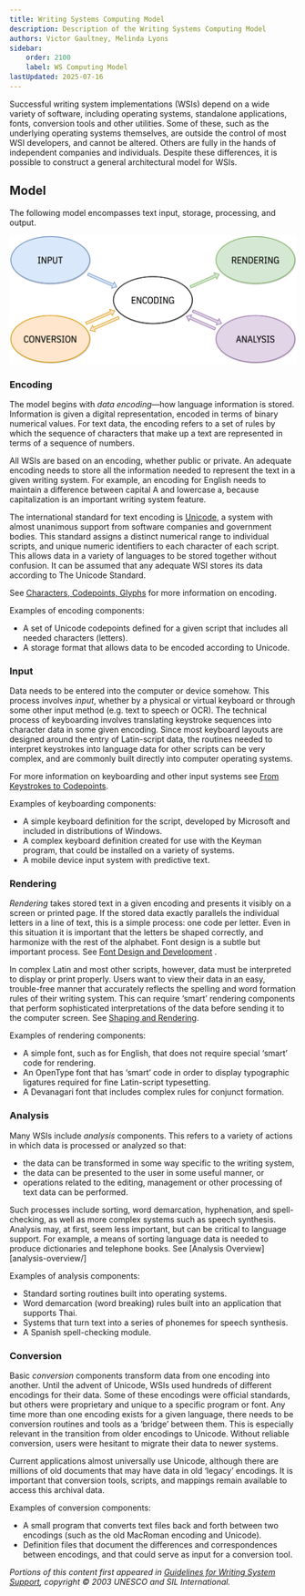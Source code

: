 ```yaml
---
title: Writing Systems Computing Model
description: Description of the Writing Systems Computing Model
authors: Victor Gaultney, Melinda Lyons
sidebar:
    order: 2100
    label: WS Computing Model
lastUpdated: 2025-07-16
---
```


Successful writing system implementations (WSIs) depend on a wide variety of software, including operating systems, standalone applications, fonts, conversion tools and other utilities. Some of these, such as the underlying operating systems themselves, are outside the control of most WSI developers, and cannot be altered. Others are fully in the hands of independent companies and individuals. Despite these differences, it is possible to construct a general architectural model for WSIs.

## Model

The following model encompasses text input, storage, processing, and output.

![SIL Writing Systems Computing Model](images/2100-ws-computing-model.png "SIL Writing Systems Computing Model")

### Encoding

The model begins with _data encoding_—how language information is stored. Information is given a digital representation, encoded in terms of binary numerical values. For text data, the encoding refers to a set of rules by which the sequence of characters that make up a text are represented in terms of a sequence of numbers.

All WSIs are based on an encoding, whether public or private. An adequate encoding needs to store all the information needed to represent the text in a given writing system. For example, an encoding for English needs to maintain a difference between capital A and lowercase a, because capitalization is an important writing system feature.

The international standard for text encoding is [Unicode][the-unicode-standard], a system with almost unanimous support from software companies and government bodies. This standard assigns a distinct numerical range to individual scripts, and unique numeric identifiers to each character of each script. This allows data in a variety of languages to be stored together without confusion. It can be assumed that any adequate WSI stores its data according to The Unicode Standard.

See [Characters, Codepoints, Glyphs][characters-codepoints-glyphs] for more information on encoding.

Examples of encoding components:

- A set of Unicode codepoints defined for a given script that includes all needed characters (letters).
- A storage format that allows data to be encoded according to Unicode.

### Input

Data needs to be entered into the computer or device somehow. This process involves _input_, whether by a physical or virtual keyboard or through some other input method (e.g. text to speech or OCR). The technical process of keyboarding involves translating keystroke sequences into character data in some given encoding. Since most keyboard layouts are designed around the entry of Latin-script data, the routines needed to interpret keystrokes into language data for other scripts can be very complex, and are commonly built directly into computer operating systems.

For more information on keyboarding and other input systems see [From Keystrokes to Codepoints][from-keystrokes-to-codepoints].

Examples of keyboarding components:

- A simple keyboard definition for the script, developed by Microsoft and included in distributions of Windows.
- A complex keyboard definition created for use with the Keyman program, that could be installed on a variety of systems.
- A mobile device input system with predictive text. 

### Rendering

_Rendering_ takes stored text in a given encoding and presents it visibly on a screen or printed page. If the stored data exactly parallels the individual letters in a line of text, this is a simple process: one code per letter. Even in this situation it is important that the letters be shaped correctly, and harmonize with the rest of the alphabet. Font design is a subtle but important process. See [Font Design and Development][font-design-and-development] .

In complex Latin and most other scripts, however, data must be interpreted to display or print properly. Users want to view their data in an easy, trouble-free manner that accurately reflects the spelling and word formation rules of their writing system. This can require ‘smart’ rendering components that perform sophisticated interpretations of the data before sending it to the computer screen. See [Shaping and Rendering][shaping-and-rendering].

Examples of rendering components:

- A simple font, such as for English, that does not require special ‘smart’ code for rendering.
- An OpenType font that has ‘smart’ code in order to display typographic ligatures required for fine Latin-script typesetting.
- A Devanagari font that includes complex rules for conjunct formation.

### Analysis

Many WSIs include _analysis_ components. This refers to a variety of actions in which data is processed or analyzed so that:

- the data can be transformed in some way specific to the writing system,
- the data can be presented to the user in some useful manner, or
- operations related to the editing, management or other processing of text data can be performed.

Such processes include sorting, word demarcation, hyphenation, and spell-checking, as well as more complex systems such as speech synthesis. Analysis may, at first, seem less important, but can be critical to language support. For example, a means of sorting language data is needed to produce dictionaries and telephone books. See [Analysis Overview][analysis-overview/]

Examples of analysis components:

- Standard sorting routines built into operating systems.
- Word demarcation (word breaking) rules built into an application that supports Thai.
- Systems that turn text into a series of phonemes for speech synthesis.
- A Spanish spell-checking module.

### Conversion

Basic _conversion_ components transform data from one encoding into another. Until the advent of Unicode, WSIs used hundreds of different encodings for their data. Some of these encodings were official standards, but others were proprietary and unique to a specific program or font. Any time more than one encoding exists for a given language, there needs to be conversion routines and tools as a ‘bridge’ between them. This is especially relevant in the transition from older encodings to Unicode. Without reliable conversion, users were hesitant to migrate their data to newer systems.

Current applications almost universally use Unicode, although there are millions of old documents that may have data in old ‘legacy’ encodings. It is important that conversion tools, scripts, and mappings remain available to access this archival data.

Examples of conversion components:

- A small program that converts text files back and forth between two encodings (such as the old MacRoman encoding and Unicode).
- Definition files that document the differences and correspondences between encodings, and that could serve as input for a conversion tool.


_Portions of this content first appeared in [Guidelines for Writing System Support][wsig], copyright © 2003 UNESCO and SIL International._

[analysis-overview]: /topics/analysis/analysis-overview/
[characters-codepoints-glyphs]: /topics/encoding/characters-codepoints-glyphs/
[font-design-and-development]: /guides/font-design-and-development/
[from-keystrokes-to-codepoints]: /topics/input/from-keystrokes-to-codepoints/
[shaping-and-rendering]: /topics/fonts/shaping-and-rendering/
[the-unicode-standard]: /topics/encoding/the-unicode-standard
[wsig]: https://scripts.sil.org/wsi_guidelines.html
